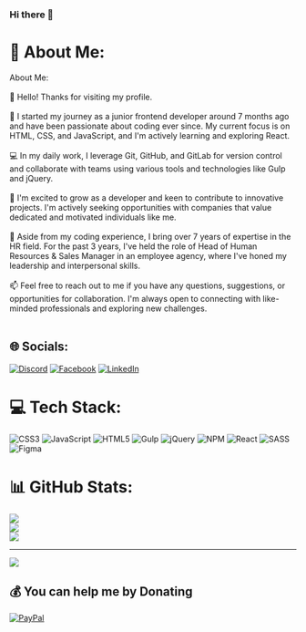### Hi there 👋

# 💫 About Me:
About Me:<br><br>👋 Hello! Thanks for visiting my profile. <br><br>🌱 I started my journey as a junior frontend developer around 7 months ago and have been passionate about coding ever since. My current focus is on HTML, CSS, and JavaScript, and I'm actively learning and exploring React.<br><br>💻 In my daily work, I leverage Git, GitHub, and GitLab for version control and collaborate with teams using various tools and technologies like Gulp and jQuery.<br><br>🚀 I'm excited to grow as a developer and keen to contribute to innovative projects. I'm actively seeking opportunities with companies that value dedicated and motivated individuals like me.<br><br>🎯 Aside from my coding experience, I bring over 7 years of expertise in the HR field. For the past 3 years, I've held the role of Head of Human Resources & Sales Manager in an employee agency, where I've honed my leadership and interpersonal skills.<br><br>📫 Feel free to reach out to me if you have any questions, suggestions, or opportunities for collaboration. I'm always open to connecting with like-minded professionals and exploring new challenges.<br><br>


## 🌐 Socials:
[![Discord](https://img.shields.io/badge/Discord-%237289DA.svg?logo=discord&logoColor=white)](https://discord.gg/https://discord.gg/7VRbwmRGYH) [![Facebook](https://img.shields.io/badge/Facebook-%231877F2.svg?logo=Facebook&logoColor=white)](https://facebook.com/https://www.facebook.com/stepadumenko/) [![LinkedIn](https://img.shields.io/badge/LinkedIn-%230077B5.svg?logo=linkedin&logoColor=white)](https://linkedin.com/in/https://www.linkedin.com/in/stepan-dumenko-78824113a/) 

# 💻 Tech Stack:
![CSS3](https://img.shields.io/badge/css3-%231572B6.svg?style=for-the-badge&logo=css3&logoColor=white) ![JavaScript](https://img.shields.io/badge/javascript-%23323330.svg?style=for-the-badge&logo=javascript&logoColor=%23F7DF1E) ![HTML5](https://img.shields.io/badge/html5-%23E34F26.svg?style=for-the-badge&logo=html5&logoColor=white) ![Gulp](https://img.shields.io/badge/GULP-%23CF4647.svg?style=for-the-badge&logo=gulp&logoColor=white) ![jQuery](https://img.shields.io/badge/jquery-%230769AD.svg?style=for-the-badge&logo=jquery&logoColor=white) ![NPM](https://img.shields.io/badge/NPM-%23000000.svg?style=for-the-badge&logo=npm&logoColor=white) ![React](https://img.shields.io/badge/react-%2320232a.svg?style=for-the-badge&logo=react&logoColor=%2361DAFB) ![SASS](https://img.shields.io/badge/SASS-hotpink.svg?style=for-the-badge&logo=SASS&logoColor=white) 	![Figma](https://img.shields.io/badge/figma-%23F24E1E.svg?style=for-the-badge&logo=figma&logoColor=white)
# 📊 GitHub Stats:
![](https://github-readme-stats.vercel.app/api?username=SteeveTrader&theme=dark&hide_border=false&include_all_commits=false&count_private=false)<br/>
![](https://github-readme-streak-stats.herokuapp.com/?user=SteeveTrader&theme=dark&hide_border=false)<br/>
![](https://github-readme-stats.vercel.app/api/top-langs/?username=SteeveTrader&theme=dark&hide_border=false&include_all_commits=false&count_private=false&layout=compact)

---
[![](https://visitcount.itsvg.in/api?id=SteeveTrader&icon=3&color=1)](https://visitcount.itsvg.in)

  ## 💰 You can help me by Donating
  [![PayPal](https://img.shields.io/badge/PayPal-00457C?style=for-the-badge&logo=paypal&logoColor=white)](https://paypal.me/StepanDumenko) 

